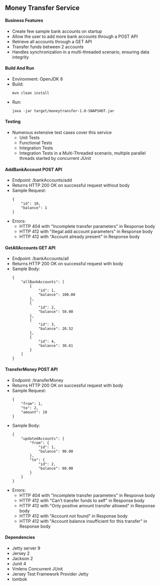 ## Money Transfer Service

#### Business Features
- Create few sample bank accounts on startup
- Allow the user to add more bank accounts through a POST API
- Retrieve all accounts through a GET API
- Transfer funds between 2 accounts
- Handles synchronization in a multi-threaded scenario, ensuring data integrity

#### Build And Run
- Environment: OpenJDK 8
- Build: 
    ~~~~
    mvn clean install
    ~~~~
- Run:
    ~~~~
    java -jar target/moneytransfer-1.0-SNAPSHOT.jar
    ~~~~

#### Testing
- Numerous extensive test cases cover this service
    - Unit Tests
    - Functional Tests
    - Integration Tests
    - Integration Tests in a Multi-Threaded scenario, multiple parallel threads started by concurrent JUnit

#### AddBankAccount POST API
- Endpoint: /bankAccounts/add
- Returns HTTP 200 OK on successful request without body
- Sample Request:
    ~~~~
    {
        "id": 10,
        "balance": 1
    }
    ~~~~
- Errors:
    - HTTP 404 with "Incomplete transfer parameters" in Response body
    - HTTP 412 with "Illegal add account parameters" in Response body
    - HTTP 412 with "Account already present" in Response body
    
#### GetAllAccounts GET API
- Endpoint: /bankAccounts/all
- Returns HTTP 200 OK on successful request with body
- Sample Body:
    ~~~~
    {
        "allBankAccounts": [
            {
                "id": 1,
                "balance": 100.00
            },
            {
                "id": 2,
                "balance": 50.00
            },
            {
                "id": 3,
                "balance": 20.52
            },
            {
                "id": 4,
                "balance": 30.61
            }
        ]
    }
    ~~~~

#### TransferMoney POST API
- Endpoint: /transferMoney
- Returns HTTP 200 OK on successful request with body
- Sample Request:
    ~~~~
    {
        "from": 1,
        "to": 2,
        "amount": 10
    }
    ~~~~
- Sample Body: 
    ~~~~
    {
        "updatedAccounts": {
            "from": {
                "id": 1,
                "balance": 90.00
            },
            "to": {
                "id": 2,
                "balance": 60.00
            }
        }
    }
     ~~~~
- Errors:
    - HTTP 404 with "Incomplete transfer parameters" in Response body
    - HTTP 412 with "Can't transfer funds to self" in Response body
    - HTTP 412 with "Only positive amount transfer allowed" in Response body
    - HTTP 412 with "Account not found" in Response body
    - HTTP 412 with "Account balance insufficient for this transfer" in Response body
    
#### Dependencies
   - Jetty server 9
   - Jersey 2
   - Jackson 2
   - Junit 4
   - Vmlens Concurrent JUnit
   - Jersey Test Framework Provider Jetty
   - lombok
  